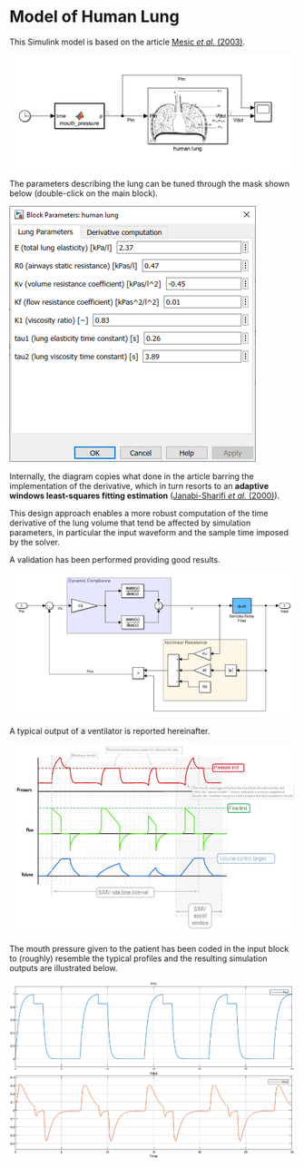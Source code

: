 Model of Human Lung
===================

This Simulink model is based on the article [Mesic _et al._ (2003)](https://github.com/icub-tech-iit/ventilator/blob/doc/papers/mesic-2003.pdf).

![model](./assets/model.png)

The parameters describing the lung can be tuned through the mask shown below (double-click on the main block).

![mask](./assets/mask.png)

Internally, the diagram copies what done in the article barring the implementation of the derivative, which in turn resorts to an **adaptive windows least-squares fitting estimation** ([Janabi-Sharifi _et al._ (2000)](https://doi.org/10.1109/87.880606)).

This design approach enables a more robust computation of the time derivative of the lung volume that tend be affected by simulation parameters, in particular the input waveform and the sample time imposed by the solver.

A validation has been performed providing good results.

![diagram](./assets/diagram.png)

A typical output of a ventilator is reported hereinafter.

![typical-plot](./assets/typical-plot.jpg)

The mouth pressure given to the patient has been coded in the input block to (roughly) resemble the typical profiles and the resulting simulation outputs are illustrated below.

![plot](./assets/plot.png)
